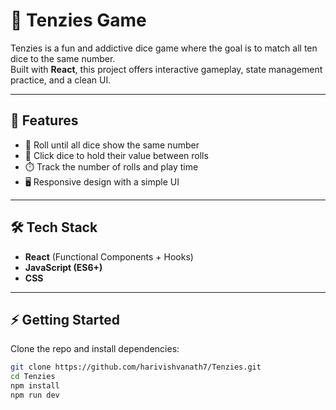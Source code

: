 # 🎲 Tenzies Game  

Tenzies is a fun and addictive dice game where the goal is to match all ten dice to the same number.  
Built with **React**, this project offers interactive gameplay, state management practice, and a clean UI.  

---

## 🚀 Features  
- 🎯 Roll until all dice show the same number  
- 📌 Click dice to hold their value between rolls  
- ⏱️ Track the number of rolls and play time  
- 🖥️ Responsive design with a simple UI  

---

## 🛠️ Tech Stack  
- **React** (Functional Components + Hooks)  
- **JavaScript (ES6+)**  
- **CSS**  

---


## ⚡ Getting Started  

Clone the repo and install dependencies:  

```bash
git clone https://github.com/harivishvanath7/Tenzies.git
cd Tenzies
npm install
npm run dev
